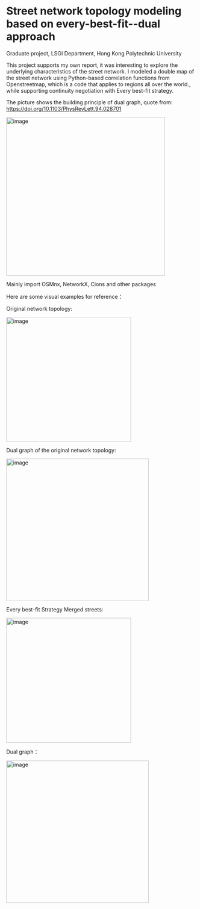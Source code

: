 # Street network topology modeling based on every-best-fit--dual approach
Graduate project, LSGI Department, Hong Kong Polytechnic University

This project supports my own report, it was interesting to explore the underlying characteristics of the street network. I modeled a double map of the street network using Python-based correlation functions from Openstreetmap, which is a code that applies to regions all over the world., while supporting continuity negotiation with Every best-fit strategy.

The picture shows the building principle of dual graph, quote from: https://doi.org/10.1103/PhysRevLett.94.028701

<img width="421" alt="image" src="https://github.com/Yangboshun/Street-network-topology-modeling-based-on-every-best-fit--dual-approach/assets/158756807/e34d82ee-a759-4fb8-897e-1d136e3d05aa">

Mainly import OSMnx, NetworkX, Cions and other packages

Here are some visual examples for reference：

Original network topology:

<img width="331" alt="image" src="https://github.com/Yangboshun/Street-network-topology-modeling-based-on-every-best-fit--dual-approach/assets/158756807/ff6ef95f-50df-4e76-9c2e-fa7a3e8a603b">

Dual graph of the original network topology:

<img width="378" alt="image" src="https://github.com/Yangboshun/Street-network-topology-modeling-based-on-every-best-fit--dual-approach/assets/158756807/c7a721a8-351e-4dfe-88a2-7fdbc81574de">

Every best-fit Strategy Merged streets:

<img width="331" alt="image" src="https://github.com/Yangboshun/Street-network-topology-modeling-based-on-every-best-fit--dual-approach/assets/158756807/1738395a-1004-44c6-8dad-dc2a4350bcf6">

Dual graph：

<img width="378" alt="image" src="https://github.com/Yangboshun/Street-network-topology-modeling-based-on-every-best-fit--dual-approach/assets/158756807/4a76f065-e450-45f9-b283-678ff377dfdb">
